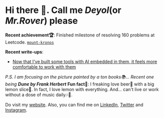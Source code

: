 # Hi there 👋. Call me _Deyol_(or _Mr.Rover_) please

**Recent achievement🏆**: Finished milestone of resolving 160 problems at Leetcode. [`mount-kronos`](https://github.com/everrover/mount-kronos)

**Recent write-ups**:
- [Now that I've built some tools with AI embedded in them, it feels more comfortable to work with them](https://everrover.com/comfortable-with-ai-now)

_P.S. I am focusing on the picture painted by a ton books📚... Recent one being **Dune by Frank Herbert**_
**Fun fact🤔**: I freaking love beer🍺 with a big lemon slice🍋. In fact, I love lemon with everything. And... can't live or work without a dose of music daily🎶🎵.

Do visit my [website](https://everrover.com). Also, you can find me on [LinkedIn](https://in.linkedin.com/in/abhishek-deyol-44a732171), [Twitter](https://twitter.com/everrover) and [Instagram](https://www.instagram.com/everrover).
